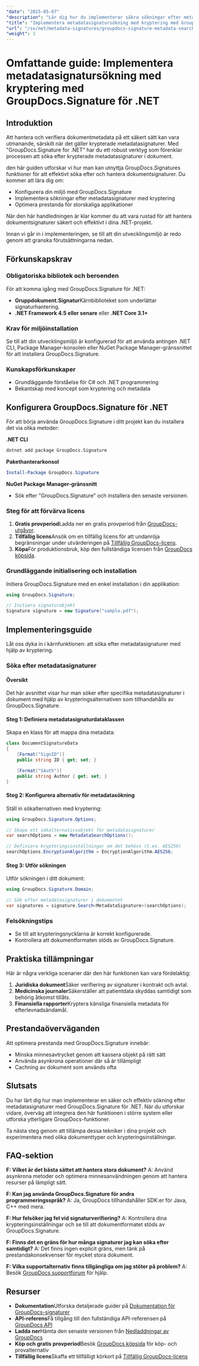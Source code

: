 ```yaml
---
"date": "2025-05-07"
"description": "Lär dig hur du implementerar säkra sökningar efter metadatasignaturer i dina .NET-projekt med GroupDocs.Signature. Den här guiden behandlar installation, krypteringsalternativ och prestandaoptimering."
"title": "Implementera metadatasignatursökning med kryptering med GroupDocs för .NET"
"url": "/sv/net/metadata-signatures/groupdocs-signature-metadata-search-encryption-net/"
"weight": 1
---
```


# Omfattande guide: Implementera metadatasignatursökning med kryptering med GroupDocs.Signature för .NET

## Introduktion

Att hantera och verifiera dokumentmetadata på ett säkert sätt kan vara utmanande, särskilt när det gäller krypterade metadatasignaturer. Med "GroupDocs.Signature for .NET" har du ett robust verktyg som förenklar processen att söka efter krypterade metadatasignaturer i dokument.

den här guiden utforskar vi hur man kan utnyttja GroupDocs.Signatures funktioner för att effektivt söka efter och hantera dokumentsignaturer. Du kommer att lära dig om:
- Konfigurera din miljö med GroupDocs.Signature
- Implementera sökningar efter metadatasignaturer med kryptering
- Optimera prestanda för storskaliga applikationer

När den här handledningen är klar kommer du att vara rustad för att hantera dokumentsignaturer säkert och effektivt i dina .NET-projekt.

Innan vi går in i implementeringen, se till att din utvecklingsmiljö är redo genom att granska förutsättningarna nedan.

## Förkunskapskrav

### Obligatoriska bibliotek och beroenden
För att komma igång med GroupDocs.Signature för .NET:
- **Gruppdokument.Signatur**Kärnbiblioteket som underlättar signaturhantering.
- **.NET Framework 4.5 eller senare** eller **.NET Core 3.1+**

### Krav för miljöinstallation
Se till att din utvecklingsmiljö är konfigurerad för att använda antingen .NET CLI, Package Manager-konsolen eller NuGet Package Manager-gränssnittet för att installera GroupDocs.Signature.

### Kunskapsförkunskaper
- Grundläggande förståelse för C# och .NET programmering
- Bekantskap med koncept som kryptering och metadata

## Konfigurera GroupDocs.Signature för .NET
För att börja använda GroupDocs.Signature i ditt projekt kan du installera det via olika metoder:

**.NET CLI**
```bash
dotnet add package GroupDocs.Signature
```

**Pakethanterarkonsol**
```powershell
Install-Package GroupDocs.Signature
```

**NuGet Package Manager-gränssnitt**
- Sök efter "GroupDocs.Signature" och installera den senaste versionen.

### Steg för att förvärva licens
1. **Gratis provperiod**Ladda ner en gratis provperiod från [GroupDocs-utgåvor](https://releases.groupdocs.com/signature/net/).
2. **Tillfällig licens**Ansök om en tillfällig licens för att undanröja begränsningar under utvärderingen på [Tillfällig GroupDocs-licens](https://purchase.groupdocs.com/temporary-license/).
3. **Köpa**För produktionsbruk, köp den fullständiga licensen från [GroupDocs köpsida](https://purchase.groupdocs.com/buy).

### Grundläggande initialisering och installation
Initiera GroupDocs.Signature med en enkel installation i din applikation:

```csharp
using GroupDocs.Signature;

// Initiera signaturobjekt
Signature signature = new Signature("sample.pdf");
```

## Implementeringsguide
Låt oss dyka in i kärnfunktionen: att söka efter metadatasignaturer med hjälp av kryptering.

### Söka efter metadatasignaturer
#### Översikt
Det här avsnittet visar hur man söker efter specifika metadatasignaturer i dokument med hjälp av krypteringsalternativen som tillhandahålls av GroupDocs.Signature.

#### Steg 1: Definiera metadatasignaturdataklassen
Skapa en klass för att mappa dina metadata:

```csharp
class DocumentSignatureData
{
    [Format("SignID")]
    public string ID { get; set; }

    [Format("SAuth")]
    public string Author { get; set; }
}
```

#### Steg 2: Konfigurera alternativ för metadatasökning
Ställ in sökalternativen med kryptering:

```csharp
using GroupDocs.Signature.Options;

// Skapa ett sökalternativsobjekt för metadatasignaturer
var searchOptions = new MetadataSearchOptions();

// Definiera krypteringsinställningar om det behövs (t.ex. AES256)
searchOptions.EncryptionAlgorithm = EncryptionAlgorithm.AES256;
```

#### Steg 3: Utför sökningen
Utför sökningen i ditt dokument:

```csharp
using GroupDocs.Signature.Domain;

// Sök efter metadatasignaturer i dokumentet
var signatures = signature.Search<MetadataSignature>(searchOptions);
```

### Felsökningstips
- Se till att krypteringsnycklarna är korrekt konfigurerade.
- Kontrollera att dokumentformaten stöds av GroupDocs.Signature.

## Praktiska tillämpningar
Här är några verkliga scenarier där den här funktionen kan vara fördelaktig:
1. **Juridiska dokument**Säker verifiering av signaturer i kontrakt och avtal.
2. **Medicinska journaler**Säkerställer att patientdata skyddas samtidigt som behörig åtkomst tillåts.
3. **Finansiella rapporter**Kryptera känsliga finansiella metadata för efterlevnadsändamål.

## Prestandaöverväganden
Att optimera prestanda med GroupDocs.Signature innebär:
- Minska minnesavtrycket genom att kassera objekt på rätt sätt
- Använda asynkrona operationer där så är tillämpligt
- Cachning av dokument som används ofta

## Slutsats
Du har lärt dig hur man implementerar en säker och effektiv sökning efter metadatasignaturer med GroupDocs.Signature för .NET. När du utforskar vidare, överväg att integrera den här funktionen i större system eller utforska ytterligare GroupDocs-funktioner.

Ta nästa steg genom att tillämpa dessa tekniker i dina projekt och experimentera med olika dokumenttyper och krypteringsinställningar.

## FAQ-sektion
**F: Vilket är det bästa sättet att hantera stora dokument?**
A: Använd asynkrona metoder och optimera minnesanvändningen genom att hantera resurser på lämpligt sätt.

**F: Kan jag använda GroupDocs.Signature för andra programmeringsspråk?**
A: Ja, GroupDocs tillhandahåller SDK:er för Java, C++ med mera.

**F: Hur felsöker jag fel vid signaturverifiering?**
A: Kontrollera dina krypteringsinställningar och se till att dokumentformatet stöds av GroupDocs.Signature.

**F: Finns det en gräns för hur många signaturer jag kan söka efter samtidigt?**
A: Det finns ingen explicit gräns, men tänk på prestandakonsekvenser för mycket stora dokument.

**F: Vilka supportalternativ finns tillgängliga om jag stöter på problem?**
A: Besök [GroupDocs supportforum](https://forum.groupdocs.com/c/signature/) för hjälp.

## Resurser
- **Dokumentation**Utforska detaljerade guider på [Dokumentation för GroupDocs-signaturer](https://docs.groupdocs.com/signature/net/)
- **API-referens**Få tillgång till den fullständiga API-referensen på [GroupDocs API](https://reference.groupdocs.com/signature/net/)
- **Ladda ner**Hämta den senaste versionen från [Nedladdningar av GroupDocs](https://releases.groupdocs.com/signature/net/)
- **Köp och gratis provperiod**Besök [GroupDocs köpsida](https://purchase.groupdocs.com/buy) för köp- och provalternativ
- **Tillfällig licens**Skaffa ett tillfälligt körkort på [Tillfällig GroupDocs-licens](https://purchase.groupdocs.com/temporary-license/)